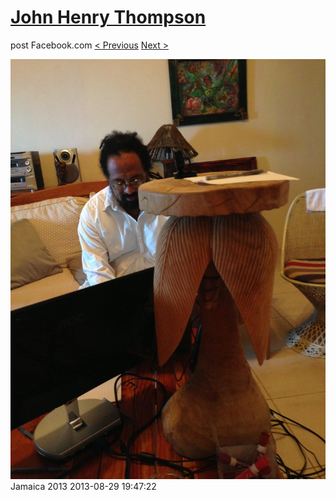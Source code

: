 # [John Henry Thompson](../README.md)
post Facebook.com
[< Previous](2013-08-29-21.md) [Next >](2013-08-29-23.md)

[![](../media/2013-08-29/Jamaica-2033.jpg)](../README.md)
Jamaica 2013
2013-08-29 19:47:22